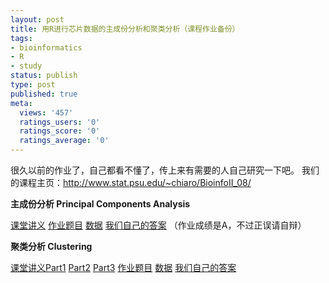 ```yaml
---
layout: post
title: 用R进行芯片数据的主成份分析和聚类分析（课程作业备份）
tags:
- bioinformatics
- R
- study
status: publish
type: post
published: true
meta:
  views: '457'
  ratings_users: '0'
  ratings_score: '0'
  ratings_average: '0'
---
```

很久以前的作业了，自己都看不懂了，传上来有需要的人自己研究一下吧。
我们的课程主页：<a href="http://www.stat.psu.edu/~chiaro/BioinfoII_08/" target="_blank">http://www.stat.psu.edu/~chiaro/BioinfoII_08/</a>

<strong>主成份分析 Principal Components Analysis</strong>

<a href="http://www.stat.psu.edu/~chiaro/BioinfoII_08/Dim_Red_PCA.pdf" target="_blank">课堂讲义</a> <a href="http://www.stat.psu.edu/~chiaro/BioinfoII_08/pca_data_hmw.pdf" target="_blank">作业题目</a> <a href="http://www.stat.psu.edu/~chiaro/BioinfoII_08/yeast_cycle.txt" target="_blank">数据</a> <a href="https://dl.getdropbox.com/u/308058/blog/200908/PCA_answer.doc" target="_self">我们自己的答案</a> （作业成绩是A，不过正误请自辩）

<strong>聚类分析 Clustering </strong>

<a href="http://www.stat.psu.edu/~chiaro/BioinfoII_08/Clust_1.pdf" target="_blank">课堂讲义Part1</a> <a href="http://www.stat.psu.edu/~chiaro/BioinfoII_08/Clust_2.pdf" target="_blank">Part2</a> <a href="http://www.stat.psu.edu/~chiaro/BioinfoII_08/Clust_3.pdf" target="_blank">Part3</a> <a href="http://www.stat.psu.edu/~chiaro/BioinfoII_08/clust_data_hmw.pdf" target="_blank">作业题目</a> <a href="http://www.stat.psu.edu/~chiaro/BioinfoII_08/yeast_shock.txt" target="_blank">数据</a> <a href="https://dl.getdropbox.com/u/308058/blog/200908/clustering.doc" target="_self">我们自己的答案 </a>